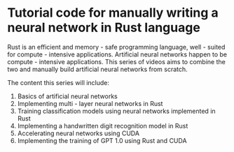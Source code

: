 # Tutorial code for manually writing a neural network in Rust language
Rust is an efficient and memory - safe programming language, well - suited for compute - intensive applications. Artificial neural networks happen to be compute - intensive applications. This series of videos aims to combine the two and manually build artificial neural networks from scratch.

The content this series will include:
1. Basics of artificial neural networks
2. Implementing multi - layer neural networks in Rust
3. Training classification models using neural networks implemented in Rust
4. Implementing a handwritten digit recognition model in Rust
5. Accelerating neural networks using CUDA
6. Implementing the training of GPT 1.0 using Rust and CUDA 